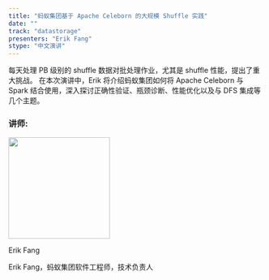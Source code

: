 ```yaml
---
title: "蚂蚁集团基于 Apache Celeborn 的大规模 Shuffle 实践"
date: ""
track: "datastorage"
presenters: "Erik Fang"
stype: "中文演讲"
---
```


每天处理 PB 级别的 shuffle 数据对批处理作业，尤其是 shuffle 性能，提出了重大挑战。
在本次演讲中，Erik 将介绍蚂蚁集团如何将 Apache Celeborn 与 Spark 结合使用，深入探讨正确性验证、瓶颈诊断、性能优化以及与 DFS 集成等几个主题。

### 讲师:

<img src="https://sessionize.com/image/b1c9-400o400o1-ViFu91gMiwhoxRXCaUYbM2.jpg" width="200" /><br/>

Erik Fang

Erik Fang，蚂蚁集团软件工程师，技术负责人
